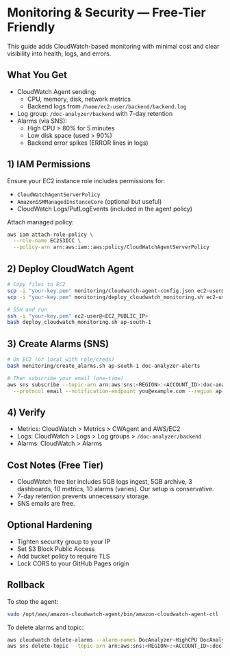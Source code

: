 # Monitoring & Security — Free-Tier Friendly

This guide adds CloudWatch-based monitoring with minimal cost and clear visibility into health, logs, and errors.

## What You Get
- CloudWatch Agent sending:
  - CPU, memory, disk, network metrics
  - Backend logs from `/home/ec2-user/backend/backend.log`
- Log group: `/doc-analyzer/backend` with 7-day retention
- Alarms (via SNS):
  - High CPU > 80% for 5 minutes
  - Low disk space (used > 90%)
  - Backend error spikes (ERROR lines in logs)

## 1) IAM Permissions
Ensure your EC2 instance role includes permissions for:
- `CloudWatchAgentServerPolicy`
- `AmazonSSMManagedInstanceCore` (optional but useful)
- CloudWatch Logs/PutLogEvents (included in the agent policy)

Attach managed policy:
```bash
aws iam attach-role-policy \
  --role-name EC2S3ICC \
  --policy-arn arn:aws:iam::aws:policy/CloudWatchAgentServerPolicy
```

## 2) Deploy CloudWatch Agent
```bash
# Copy files to EC2
scp -i "your-key.pem" monitoring/cloudwatch-agent-config.json ec2-user@<EC2_PUBLIC_IP>:/home/ec2-user/
scp -i "your-key.pem" monitoring/deploy_cloudwatch_monitoring.sh ec2-user@<EC2_PUBLIC_IP>:/home/ec2-user/

# SSH and run
ssh -i "your-key.pem" ec2-user@<EC2_PUBLIC_IP>
bash deploy_cloudwatch_monitoring.sh ap-south-1
```

## 3) Create Alarms (SNS)
```bash
# On EC2 (or local with role/creds)
bash monitoring/create_alarms.sh ap-south-1 doc-analyzer-alerts

# Then subscribe your email (one-time)
aws sns subscribe --topic-arn arn:aws:sns:<REGION>:<ACCOUNT_ID>:doc-analyzer-alerts \
  --protocol email --notification-endpoint you@example.com --region ap-south-1
```

## 4) Verify
- Metrics: CloudWatch > Metrics > CWAgent and AWS/EC2
- Logs: CloudWatch > Logs > Log groups > `/doc-analyzer/backend`
- Alarms: CloudWatch > Alarms

## Cost Notes (Free Tier)
- CloudWatch free tier includes 5GB logs ingest, 5GB archive, 3 dashboards, 10 metrics, 10 alarms (varies). Our setup is conservative.
- 7-day retention prevents unnecessary storage.
- SNS emails are free.

## Optional Hardening
- Tighten security group to your IP
- Set S3 Block Public Access
- Add bucket policy to require TLS
- Lock CORS to your GitHub Pages origin

## Rollback
To stop the agent:
```bash
sudo /opt/aws/amazon-cloudwatch-agent/bin/amazon-cloudwatch-agent-ctl -a stop
```
To delete alarms and topic:
```bash
aws cloudwatch delete-alarms --alarm-names DocAnalyzer-HighCPU DocAnalyzer-LowDisk DocAnalyzer-BackendErrors --region ap-south-1
aws sns delete-topic --topic-arn arn:aws:sns:<REGION>:<ACCOUNT_ID>:doc-analyzer-alerts
```